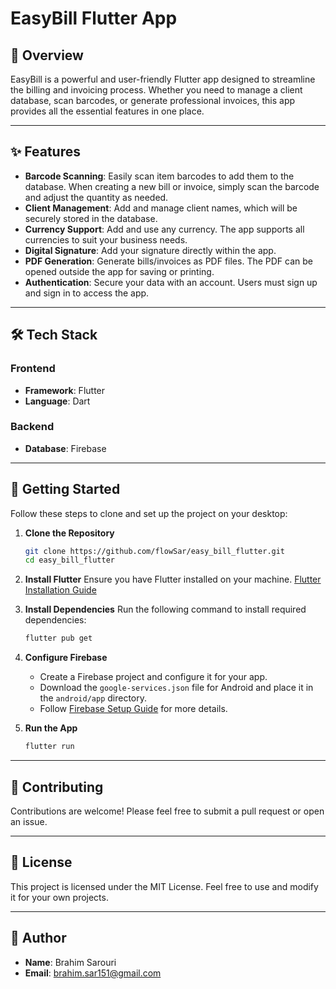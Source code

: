 # EasyBill Flutter App

## 📱 Overview

EasyBill is a powerful and user-friendly Flutter app designed to streamline the billing and invoicing process. Whether you need to manage a client database, scan barcodes, or generate professional invoices, this app provides all the essential features in one place.

---

## ✨ Features

- **Barcode Scanning**: Easily scan item barcodes to add them to the database. When creating a new bill or invoice, simply scan the barcode and adjust the quantity as needed.
- **Client Management**: Add and manage client names, which will be securely stored in the database.
- **Currency Support**: Add and use any currency. The app supports all currencies to suit your business needs.
- **Digital Signature**: Add your signature directly within the app.
- **PDF Generation**: Generate bills/invoices as PDF files. The PDF can be opened outside the app for saving or printing.
- **Authentication**: Secure your data with an account. Users must sign up and sign in to access the app.

---

## 🛠️ Tech Stack

### Frontend
- **Framework**: Flutter
- **Language**: Dart

### Backend
- **Database**: Firebase

---

## 🏁 Getting Started

Follow these steps to clone and set up the project on your desktop:

1. **Clone the Repository**
   ```bash
   git clone https://github.com/flowSar/easy_bill_flutter.git
   cd easy_bill_flutter
   ```

2. **Install Flutter**
   Ensure you have Flutter installed on your machine. [Flutter Installation Guide](https://flutter.dev/docs/get-started/install)

3. **Install Dependencies**
   Run the following command to install required dependencies:
   ```bash
   flutter pub get
   ```

4. **Configure Firebase**
   - Create a Firebase project and configure it for your app.
   - Download the `google-services.json` file for Android and place it in the `android/app` directory.
   - Follow [Firebase Setup Guide](https://firebase.google.com/docs/flutter/setup) for more details.

5. **Run the App**
   ```bash
   flutter run
   ```

---

## 🙌 Contributing

Contributions are welcome! Please feel free to submit a pull request or open an issue.

---

## 📜 License

This project is licensed under the MIT License. Feel free to use and modify it for your own projects.

---

## 👤 Author

- **Name**: Brahim Sarouri
- **Email**: brahim.sar151@gmail.com


